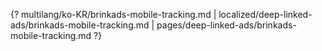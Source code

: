 {? multilang/ko-KR/brinkads-mobile-tracking.md | localized/deep-linked-ads/brinkads-mobile-tracking.md | pages/deep-linked-ads/brinkads-mobile-tracking.md ?}

